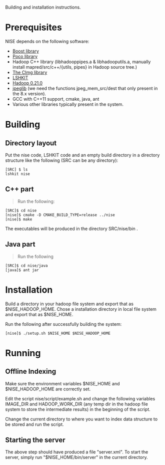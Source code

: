 Building and installation instructions.

# Prerequisites #

NISE depends on the following software:

  * [Boost library](http://www.boost.org)
  * [Poco library](http://pocoproject.org/)
  * Hadoop C++ library (libhadooppipes.a & libhadooputils.a, manually install mapred/src/c++/{utils, pipes} in Hadoop source tree.)
  * [The CImg library](http://cimg.sourceforge.net/)
  * [LSHKIT](http://lshkit.sourceforge.net)
  * [Hadoop 0.21.0](http://archive.apache.org/dist/hadoop/core/hadoop-0.21.0/)
  * [jpeglib](http://www.ijg.org/files/jpegsrc.v8d.tar.gz) (we need the functions jpeg\_mem\_src/dest that only present in the 8.x version).
  * GCC with C++11 support, cmake, java, ant
  * Various other libraries typically present in the system.

# Building #

## Directory layout ##

Put the nise code, LSHKIT code and an empty build directory in a directory structure like the following (SRC can be any directory):

```
[SRC] $ ls
lshkit nise
```


## C++ part ##

> Run the following:

```
[SRC]$ cd nise
[nise]$ cmake -D CMAKE_BUILD_TYPE=release ../nise
[nise]$ make
```

The executables will be produced in the directory SRC/nise/bin .

## Java part ##

> Run the following

```
[SRC]$ cd nise/java
[java]$ ant jar
```

# Installation #

Build a directory in your hadoop file system and export that as $NISE\_HADOOP\_HOME.  Chose a installation directory in local file system and export that as $NISE\_HOME.

Run the following after successfully building the system:
```
[nise]$ ./setup.sh $NISE_HOME $NISE_HADOOP_HOME
```

# Running #

## Offline Indexing ##

Make sure the environment variables $NISE\_HOME and $NISE\_HADOOP\_HOME are correctly set.

Edit the script nise/script/example.sh and change the following variables IMAGE\_DIR and HADOOP\_WORK\_DIR (any temp dir in the hadoop file system to store the intermediate results) in the beginning of the script.

Change the current directory to where you want to index data structure to be stored and run the script.

## Starting the server ##

The above step should have produced a file "server.xml".  To start the server, simply run "$NISE\_HOME/bin/server" in the current directory.



```
```